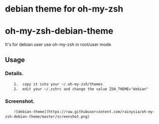 debian theme for oh-my-zsh
=========================
# oh-my-zsh-debian-theme
It's for debian user use oh-my-zsh in root/user mode 

Usage
---------------------
### Details.
        1.  copy it into your ~/.oh-my-zsh/themes
        2.  edit your ~/.zshrc and change the value ZSH_THEME="debian"

### Screenshot.
        ![debian-theme](https://raw.githubusercontent.com/rainysia/oh-my-zsh-debian-theme/master/screenshot.png)


